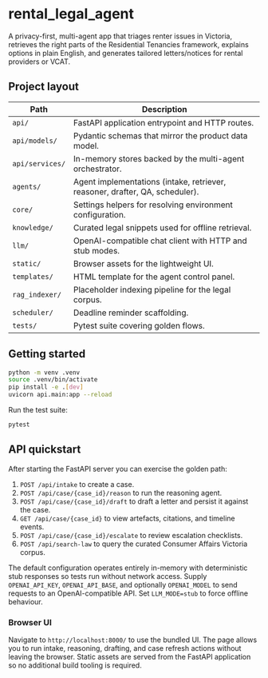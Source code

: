 # rental_legal_agent

A privacy-first, multi-agent app that triages renter issues in Victoria, retrieves the right parts of the Residential Tenancies framework, explains options in plain English, and generates tailored letters/notices for rental providers or VCAT.

## Project layout

| Path | Description |
| --- | --- |
| `api/` | FastAPI application entrypoint and HTTP routes. |
| `api/models/` | Pydantic schemas that mirror the product data model. |
| `api/services/` | In-memory stores backed by the multi-agent orchestrator. |
| `agents/` | Agent implementations (intake, retriever, reasoner, drafter, QA, scheduler). |
| `core/` | Settings helpers for resolving environment configuration. |
| `knowledge/` | Curated legal snippets used for offline retrieval. |
| `llm/` | OpenAI-compatible chat client with HTTP and stub modes. |
| `static/` | Browser assets for the lightweight UI. |
| `templates/` | HTML template for the agent control panel. |
| `rag_indexer/` | Placeholder indexing pipeline for the legal corpus. |
| `scheduler/` | Deadline reminder scaffolding. |
| `tests/` | Pytest suite covering golden flows. |

## Getting started

```bash
python -m venv .venv
source .venv/bin/activate
pip install -e .[dev]
uvicorn api.main:app --reload
```

Run the test suite:

```bash
pytest
```

## API quickstart

After starting the FastAPI server you can exercise the golden path:

1. `POST /api/intake` to create a case.
2. `POST /api/case/{case_id}/reason` to run the reasoning agent.
3. `POST /api/case/{case_id}/draft` to draft a letter and persist it against the case.
4. `GET /api/case/{case_id}` to view artefacts, citations, and timeline events.
5. `POST /api/case/{case_id}/escalate` to review escalation checklists.
6. `POST /api/search-law` to query the curated Consumer Affairs Victoria corpus.

The default configuration operates entirely in-memory with deterministic stub
responses so tests run without network access. Supply
`OPENAI_API_KEY`, `OPENAI_API_BASE`, and optionally `OPENAI_MODEL` to send
requests to an OpenAI-compatible API. Set `LLM_MODE=stub` to force offline
behaviour.

### Browser UI

Navigate to `http://localhost:8000/` to use the bundled UI. The page allows you
to run intake, reasoning, drafting, and case refresh actions without leaving the
browser. Static assets are served from the FastAPI application so no additional
build tooling is required.
